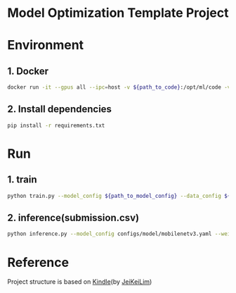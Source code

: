 # Model Optimization Template Project

# Environment
## 1. Docker
```bash
docker run -it --gpus all --ipc=host -v ${path_to_code}:/opt/ml/code -v ${path_to_dataset}:/opt/ml/data placidus36/pstage4_lightweight:v0.4 /bin/bash
```
## 2. Install dependencies
```bash
pip install -r requirements.txt
```

# Run
## 1. train
```bash
python train.py --model_config ${path_to_model_config} --data_config ${path_to_data_config}
```

## 2. inference(submission.csv)
```bash
python inference.py --model_config configs/model/mobilenetv3.yaml --weight exp/2021-05-13_16-41-57/best.pt --img_root /opt/ml/data/test --data_config configs/data/taco.yaml3
```

# Reference
Project structure is based on [Kindle](https://github.com/JeiKeiLim/kindle)(by [JeiKeiLim](https://github.com/JeiKeiLim))
